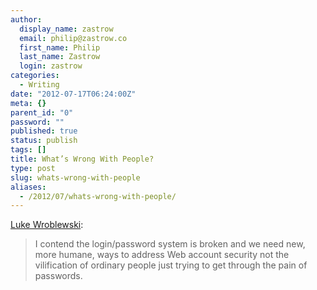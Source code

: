```yaml
---
author:
  display_name: zastrow
  email: philip@zastrow.co
  first_name: Philip
  last_name: Zastrow
  login: zastrow
categories:
  - Writing
date: "2012-07-17T06:24:00Z"
meta: {}
parent_id: "0"
password: ""
published: true
status: publish
tags: []
title: What’s Wrong With People?
type: post
slug: whats-wrong-with-people
aliases:
  - /2012/07/whats-wrong-with-people/
---
```

<p><a href="http://www.lukew.com">Luke Wroblewski</a>:</p>
<blockquote><p>I contend the login/password system is broken and we need new, more humane, ways to address Web account security not the vilification of ordinary people just trying to get through the pain of passwords.</p></blockquote>
